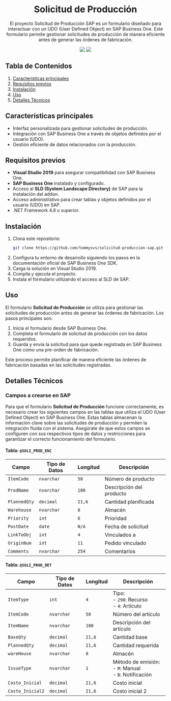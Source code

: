 <div align="center">
  <h1>Solicitud de Producción</h1>
  <p>El proyecto Solicitud de Producción SAP es un formulario diseñado para interactuar con un UDO (User Defined Object) en SAP Business One. Este formulario permite gestionar solicitudes de producción de manera eficiente antes de generar las órdenes de fabricación.</p>
  <img src="https://img.shields.io/badge/versión-0.0.0-blue">
  <img src="https://img.shields.io/github/languages/top/tommysvs/solicitud-produccion-sap">
</div>

## Tabla de Contenidos

1. [Características principales](#características-principales)
2. [Requisitos previos](#requisitos-previos)
3. [Instalación](#instalación)
4. [Uso](#uso)
5. [Detalles Técnicos](#detalles-técnicos)

## Características principales

- Interfaz personalizada para gestionar solicitudes de producción.
- Integración con SAP Business One a través de objetos definidos por el usuario (UDO).
- Gestión eficiente de datos relacionados con la producción.

## Requisitos previos

- **Visual Studio 2019** para asegurar compatibilidad con SAP Business One.
- **SAP Business One** instalado y configurado.
- Acceso al **SLD (System Landscape Directory)** de SAP para la instalación del addon.
- Acceso administrativo para crear tablas y objetos definidos por el usuario (UDO) en SAP.
- .NET Framework 4.8 o superior.

## Instalación

1. Clona este repositorio:
   ```bash
   git clone https://github.com/tommysvs/solicitud-produccion-sap.git
   ```
2. Configura tu entorno de desarrollo siguiendo los pasos en la documentación oficial de SAP Business One SDK.
3. Carga la solución en Visual Studio 2019.
4. Compila y ejecuta el proyecto.
5. Instala el formulario utilizando el acceso al SLD de SAP.

## Uso

El formulario **Solicitud de Producción** se utiliza para gestionar las solicitudes de producción antes de generar las órdenes de fabricación. Los pasos principales son:

1. Inicia el formulario desde SAP Business One.
2. Completa el formulario de solicitud de producción con los datos requeridos.
3. Guarda y envía la solicitud para que quede registrada en SAP Business One como una pre-orden de fabricación.

Este proceso permite planificar de manera eficiente las órdenes de fabricación basadas en las solicitudes registradas.

## Detalles Técnicos

### Campos a crearse en SAP

Para que el formulario **Solicitud de Producción** funcione correctamente, es necesario crear los siguientes campos en las tablas que utiliza el UDO (User Defined Object) en SAP Business One. Estas tablas almacenan la información clave sobre las solicitudes de producción y permiten la integración fluida con el sistema. Asegúrate de que estos campos se configuren con sus respectivos tipos de datos y restricciones para garantizar el correcto funcionamiento del formulario.

#### Tabla: `@SOLI_PROD_ENC`

| **Campo**           | **Tipo de Datos**       | **Longitud** | **Descripción**                             |
|----------------------|-------------------------|--------------|---------------------------------------------|
| `ItemCode`          | `nvarchar`             | `50`         | Número de producto                          |
| `ProdName`          | `nvarchar`             | `100`        | Descripción del producto                    |
| `PlannedQty`        | `decimal`              | `21,6`       | Cantidad planificada                        |
| `Warehouse`         | `nvarchar`             | `8`          | Almacén                                     |
| `Priority`          | `int`                  | `6`          | Prioridad                                   |
| `PostDate`          | `date`                 | `N/A`        | Fecha de solicitud                          |
| `LinkToObj`         | `int`                  | `4`          | Vinculados a                                |
| `OriginNum`         | `int`                  | `11`         | Pedido vinculado                            |
| `Comments`          | `nvarchar`             | `254`        | Comentarios                                 |

#### Tabla: `@SOLI_PROD_DET`

| **Campo**           | **Tipo de Datos**       | **Longitud** | **Descripción**                             |
|----------------------|-------------------------|--------------|---------------------------------------------|
| `ItemType`          | `int`                  | `4`          | Tipo:<br> - `290`: Recurso<br> - `4`: Artículo |
| `ItemCode`          | `nvarchar`             | `50`         | Número del artículo                         |
| `ItemName`          | `nvarchar`             | `100`        | Descripción del artículo                    |
| `BaseQty`           | `decimal`              | `21,6`       | Cantidad base                               |
| `PlannedQty`        | `decimal`              | `21,6`       | Cantidad requerida                          |
| `wareHouse`         | `nvarchar`             | `8`          | Almacén                                     |
| `IssueType`         | `nvarchar`             | `1`          | Método de emisión:<br> - `M`: Manual<br> - `B`: Notificación |
| `Costo_Inicial`     | `decimal`              | `21,6`       | Costo inicial                               |
| `Costo_Inicial2`    | `decimal`              | `21,6`       | Costo inicial 2  
